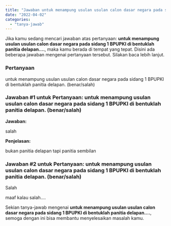 ```yaml
---
title: "Jawaban untuk menampung usulan usulan calon dasar negara pada sidang 1 BPUPKI di bentuklah panitia delapan...."
date: "2022-04-02"
categories: 
  - "tanya-jawab"
---
```


Jika kamu sedang mencari jawaban atas pertanyaan: **untuk menampung usulan usulan calon dasar negara pada sidang 1 BPUPKI di bentuklah panitia delapan....**, maka kamu berada di tempat yang tepat. Disini ada beberapa jawaban mengenai pertanyaan tersebut. Silakan baca lebih lanjut.

### Pertanyaan

untuk menampung usulan usulan calon dasar negara pada sidang 1 BPUPKI di bentuklah panitia delapan. (benar/salah)​

### Jawaban #1 untuk Pertanyaan: untuk menampung usulan usulan calon dasar negara pada sidang 1 BPUPKI di bentuklah panitia delapan. (benar/salah)​

**Jawaban:**

salah

**Penjelasan:**

bukan panitia delapan tapi panitia sembilan

### Jawaban #2 untuk Pertanyaan: untuk menampung usulan usulan calon dasar negara pada sidang 1 BPUPKI di bentuklah panitia delapan. (benar/salah)​

Salah

maaf kalau salah....

Sekian tanya-jawab mengenai **untuk menampung usulan usulan calon dasar negara pada sidang 1 BPUPKI di bentuklah panitia delapan....**, semoga dengan ini bisa membantu menyelesaikan masalah kamu.
